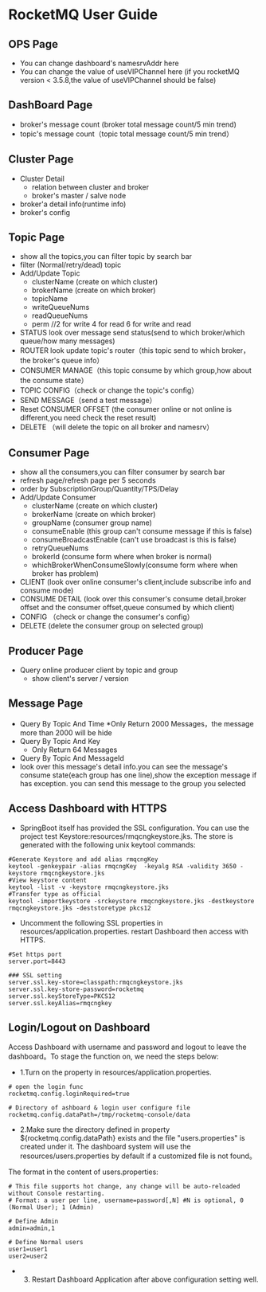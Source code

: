 # RocketMQ User Guide

## OPS Page
* You can change dashboard's namesrvAddr here
* You can change the value of useVIPChannel  here (if you rocketMQ version < 3.5.8,the value of useVIPChannel should be false)

## DashBoard Page
* broker's message count (broker total message count/5 min trend)
* topic's message count（topic total message count/5 min trend）

## Cluster Page
* Cluster Detail
    * relation between cluster and broker
    * broker's master / salve node
* broker'a detail info(runtime info)
* broker's config

## Topic Page
* show all the topics,you can filter topic by search bar
* filter (Normal/retry/dead) topic 
* Add/Update Topic
    * clusterName (create on which cluster)
    * brokerName (create on which broker)
    * topicName 
    * writeQueueNums  
    * readQueueNums  
    * perm //2 for write 4 for read 6 for write and read
* STATUS look over message send status(send to which broker/which queue/how many messages) 
* ROUTER look update topic's router（this topic send to which broker，the broker's queue info）
* CONSUMER MANAGE（this topic consume by which group,how about the consume state）
* TOPIC CONFIG（check or change the topic's config）
* SEND MESSAGE（send a test message）
* Reset CONSUMER OFFSET (the consumer online or not online is different,you need check the reset result)
* DELETE （will delete the topic on all broker and namesrv）

## Consumer Page
* show all the consumers,you can filter consumer by search bar
* refresh page/refresh page per 5 seconds
* order by SubscriptionGroup/Quantity/TPS/Delay
* Add/Update Consumer
    * clusterName (create on which cluster)
    * brokerName (create on which broker)
    * groupName  (consumer group name)
    * consumeEnable (this group can't consume message if this is false)
    * consumeBroadcastEnable (can't use broadcast is this is false)
    * retryQueueNums 
    * brokerId (consume form where when broker is normal)
    * whichBrokerWhenConsumeSlowly(consume form where when broker has problem)
* CLIENT (look over online consumer's client,include subscribe info and consume mode)
* CONSUME DETAIL (look over this consumer's consume detail,broker offset and the consumer offset,queue consumed by which client)
* CONFIG （check or change the consumer's config）
* DELETE (delete the consumer group on selected group)

## Producer Page
* Query online producer client by topic and group
    * show client's server / version
    
## Message Page
* Query By Topic And Time
    *Only Return 2000 Messages，the message more than 2000 will be hide
* Query By Topic And Key
    * Only Return 64 Messages
* Query By Topic And MessageId
* look over this message's detail info.you can see the message's consume state(each group has one line),show the exception message if has exception.
you can send this message to the group you selected


## Access Dashboard with HTTPS
* SpringBoot itself has provided the SSL configuration. You can use the project test Keystore:resources/rmqcngkeystore.jks. The store is generated with the following unix keytool commands:
```
#Generate Keystore and add alias rmqcngKey
keytool -genkeypair -alias rmqcngKey  -keyalg RSA -validity 3650 -keystore rmqcngkeystore.jks 
#View keystore content
keytool -list -v -keystore rmqcngkeystore.jks 
#Transfer type as official 
keytool -importkeystore -srckeystore rmqcngkeystore.jks -destkeystore rmqcngkeystore.jks -deststoretype pkcs12 
```

* Uncomment the following SSL properties in resources/application.properties. restart Dashboard then access with HTTPS.

```
#Set https port
server.port=8443

### SSL setting
server.ssl.key-store=classpath:rmqcngkeystore.jks
server.ssl.key-store-password=rocketmq
server.ssl.keyStoreType=PKCS12
server.ssl.keyAlias=rmqcngkey
```

## Login/Logout on Dashboard
Access Dashboard with username and password and logout to leave the dashboard。To stage the function on, we need the steps below:

* 1.Turn on the property in resources/application.properties.
```$xslt
# open the login func
rocketmq.config.loginRequired=true

# Directory of ashboard & login user configure file 
rocketmq.config.dataPath=/tmp/rocketmq-console/data
```
* 2.Make sure the directory defined in property ${rocketmq.config.dataPath} exists and the file "users.properties" is created under it. 
The dashboard system will use the resources/users.properties by default if a customized file is not found。

The format in the content of users.properties:
```$xslt
# This file supports hot change, any change will be auto-reloaded without Console restarting.
# Format: a user per line, username=password[,N] #N is optional, 0 (Normal User); 1 (Admin)

# Define Admin
admin=admin,1

# Define Normal users
user1=user1
user2=user2
```
* 3. Restart Dashboard Application after above configuration setting well.  